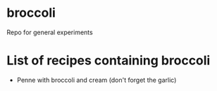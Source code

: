 # broccoli
Repo for general experiments

# List of recipes containing broccoli
* Penne with broccoli and cream
    (don't forget the garlic)
